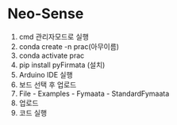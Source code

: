 # Neo-Sense


1. cmd 관리자모드로 실행
2. conda create -n prac(아무이름)
3. conda activate prac
4. pip install pyFirmata (설치)
5. Arduino IDE 실행
6. 보드 선택 후 업로드
7. File - Examples - Fymaata - StandardFymaata
8. 업로드
9. 코드 실행
